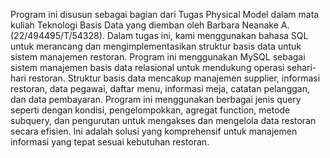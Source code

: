 Program ini disusun sebagai bagian dari Tugas Physical Model dalam mata kuliah Teknologi Basis Data yang diemban oleh Barbara Neanake A. (22/494495/T/54328). Dalam tugas ini, kami menggunakan bahasa SQL untuk merancang dan mengimplementasikan struktur basis data untuk sistem manajemen restoran. Program ini menggunakan MySQL sebagai sistem manajemen basis data relasional untuk mendukung operasi sehari-hari restoran. Struktur basis data mencakup manajemen supplier, informasi restoran, data pegawai, daftar menu, informasi meja, catatan pelanggan, dan data pembayaran. Program ini menggunakan berbagai jenis query seperti dengan kondisi, pengelompokkan, agregat function, metode subquery, dan pengurutan untuk mengakses dan mengelola data restoran secara efisien. Ini adalah solusi yang komprehensif untuk manajemen informasi yang tepat sesuai kebutuhan restoran.
